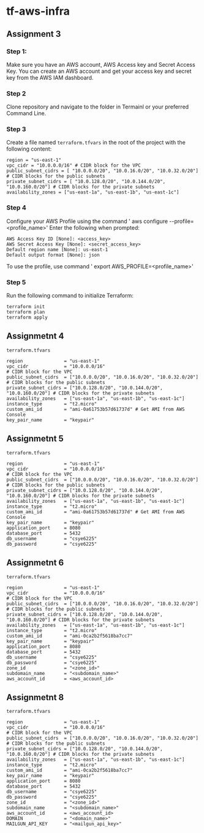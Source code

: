 # tf-aws-infra

## Assignment 3

### Step 1:
Make sure you have an AWS account, AWS Access key and Secret Access Key.
You can create an AWS account and get your access key and secret key from the AWS IAM dashboard.

### Step 2
Clone repository and navigate to the folder in Termainl or your preferred Command Line.

### Step 3
Create a file named `terraform.tfvars` in the root of the project with the following content:
```
region = "us-east-1"
vpc_cidr = "10.0.0.0/16" # CIDR block for the VPC
public_subnet_cidrs = [ "10.0.0.0/20", "10.0.16.0/20", "10.0.32.0/20"] # CIDR blocks for the public subnets
private_subnet_cidrs = [ "10.0.128.0/20", "10.0.144.0/20", "10.0.160.0/20"] # CIDR blocks for the private subnets
availability_zones = ["us-east-1a", "us-east-1b", "us-east-1c"]
```

### Step 4
Configure your AWS Profile using the command ' aws configure --profile=<profile_name>'
Enter the following when prompted:
```
AWS Access Key ID [None]: <access_key>
AWS Secret Access Key [None]: <secret_access_key>
Default region name [None]: us-east-1
Default output format [None]: json
```

To use the profile, use command ' export AWS_PROFILE=<profile_name>'

### Step 5
Run the following command to initialize Terraform:
```
terraform init
terraform plan
terraform apply
```

## Assignmetnt 4

`terraform.tfvars` 
```
region               = "us-east-1"
vpc_cidr             = "10.0.0.0/16"                                       # CIDR block for the VPC
public_subnet_cidrs  = ["10.0.0.0/20", "10.0.16.0/20", "10.0.32.0/20"]     # CIDR blocks for the public subnets
private_subnet_cidrs = ["10.0.128.0/20", "10.0.144.0/20", "10.0.160.0/20"] # CIDR blocks for the private subnets
availability_zones   = ["us-east-1a", "us-east-1b", "us-east-1c"]
instance_type        = "t2.micro"
custom_ami_id        = "ami-0a61753b57d61737d" # Get AMI from AWS Console
key_pair_name        = "keypair"
```

## Assignmetnt 5

`terraform.tfvars` 
```
region               = "us-east-1"
vpc_cidr             = "10.0.0.0/16"                                       # CIDR block for the VPC
public_subnet_cidrs  = ["10.0.0.0/20", "10.0.16.0/20", "10.0.32.0/20"]     # CIDR blocks for the public subnets
private_subnet_cidrs = ["10.0.128.0/20", "10.0.144.0/20", "10.0.160.0/20"] # CIDR blocks for the private subnets
availability_zones   = ["us-east-1a", "us-east-1b", "us-east-1c"]
instance_type        = "t2.micro"
custom_ami_id        = "ami-0a61753b57d61737d" # Get AMI from AWS Console
key_pair_name        = "keypair"
application_port     = 8080
database_port        = 5432
db_username          = "csye6225"
db_password          = "csye6225"
```

## Assignmetnt 6

`terraform.tfvars` 
```
region               = "us-east-1"
vpc_cidr             = "10.0.0.0/16"                                       # CIDR block for the VPC
public_subnet_cidrs  = ["10.0.0.0/20", "10.0.16.0/20", "10.0.32.0/20"]     # CIDR blocks for the public subnets
private_subnet_cidrs = ["10.0.128.0/20", "10.0.144.0/20", "10.0.160.0/20"] # CIDR blocks for the private subnets
availability_zones   = ["us-east-1a", "us-east-1b", "us-east-1c"]
instance_type        = "t2.micro"
custom_ami_id        = "ami-0ca2b2f5618ba7cc7"
key_pair_name        = "keypair"
application_port     = 8080
database_port        = 5432
db_username          = "csye6225"
db_password          = "csye6225"
zone_id              = "<zone_id>"
subdomain_name       = "<subdomain_name>"
aws_account_id       = <aws_account_id>
```

## Assignmetnt 8

`terraform.tfvars` 
```
region               = "us-east-1"
vpc_cidr             = "10.0.0.0/16"                                       # CIDR block for the VPC
public_subnet_cidrs  = ["10.0.0.0/20", "10.0.16.0/20", "10.0.32.0/20"]     # CIDR blocks for the public subnets
private_subnet_cidrs = ["10.0.128.0/20", "10.0.144.0/20", "10.0.160.0/20"] # CIDR blocks for the private subnets
availability_zones   = ["us-east-1a", "us-east-1b", "us-east-1c"]
instance_type        = "t2.micro"
custom_ami_id        = "ami-0ca2b2f5618ba7cc7"
key_pair_name        = "keypair"
application_port     = 8080
database_port        = 5432
db_username          = "csye6225"
db_password          = "csye6225"
zone_id              = "<zone_id>"
subdomain_name       = "<subdomain_name>"
aws_account_id       = <aws_account_id>
DOMAIN               = "<domain_name>"
MAILGUN_API_KEY      = "<mailgun_api_key>"
```
